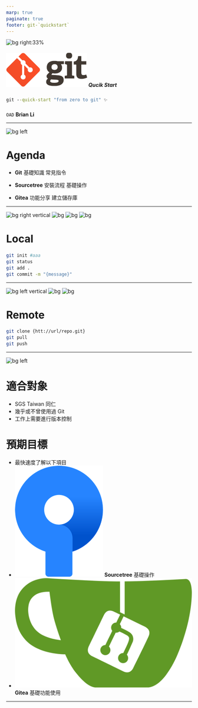 ```yaml
---
marp: true
paginate: true
footer: git-`quickstart`
---
```


![bg right:33%](https://picsum.photos/720?image=893)

##### ![](../asset/gitlogo.png) Qucik Start
###
```bat
git --quick-start "from zero to git" ✨
```
###
`OAD` **Brian Li**

---

![bg left](https://picsum.photos/720?image=820)

# **A**genda
  
- **Git**
  基礎知識
  常見指令

- **Sourcetree**
  安裝流程
  基礎操作

- **Gitea**
  功能分享
  建立儲存庫

---

![bg right vertical](https://fakeimg.pl/960/999/ddd/?text=init)
![bg](https://fakeimg.pl/960/?text=status)
![bg](https://fakeimg.pl/960/999/ddd/?text=add)
![bg](https://fakeimg.pl/960/?text=commit)

# Local

```sh
git init #aaa
git status
git add .
git commit -m "{message}"
```

---

![bg left vertical](https://fakeimg.pl/960/999/ddd/?text=clone)
![bg](https://fakeimg.pl/960/?text=pull)
![bg](https://fakeimg.pl/960/999/ddd/?text=push)

# Remote

```sh
git clone {htt://url/repo.git}
git pull
git push
```

---

![bg left](https://picsum.photos/720?image=829)

# **適合**對象

- SGS Taiwan 同仁
- 幾乎或不曾使用過 Git
- 工作上需要進行版本控制

# 預期**目標**

- 最快速度了解以下項目
- ![h:30](/asset/sourcetree.png) **Sourcetree** 基礎操作
- ![h:30](/asset/gitea.png) **Gitea** 基礎功能使用

---